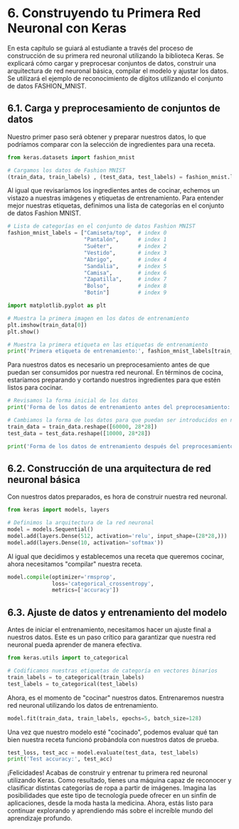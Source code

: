 # 6. Construyendo tu Primera Red Neuronal con Keras
En esta capítulo se guiará al estudiante a través del proceso de construcción de su primera red neuronal utilizando la biblioteca Keras. Se explicará cómo cargar y preprocesar conjuntos de datos, construir una arquitectura de red neuronal básica, compilar el modelo y ajustar los datos. Se utilizará el ejemplo de reconocimiento de dígitos utilizando el conjunto de datos FASHION_MNIST.

## 6.1. Carga y preprocesamiento de conjuntos de datos

Nuestro primer paso será obtener y preparar nuestros datos, lo que podríamos comparar con la selección de ingredientes para una receta.

```python
from keras.datasets import fashion_mnist

# Cargamos los datos de Fashion MNIST
(train_data, train_labels) , (test_data, test_labels) = fashion_mnist.load_data()
```

Al igual que revisaríamos los ingredientes antes de cocinar, echemos un vistazo a nuestras imágenes y etiquetas de entrenamiento. Para entender mejor nuestras etiquetas, definimos una lista de categorías en el conjunto de datos Fashion MNIST.

```python
# Lista de categorías en el conjunto de datos Fashion MNIST
fashion_mnist_labels = ["Camiseta/top",  # index 0
                        "Pantalón",      # index 1
                        "Suéter",        # index 2
                        "Vestido",       # index 3 
                        "Abrigo",        # index 4
                        "Sandalia",      # index 5
                        "Camisa",        # index 6 
                        "Zapatilla",     # index 7
                        "Bolso",         # index 8 
                        "Botín"]         # index 9

import matplotlib.pyplot as plt

# Muestra la primera imagen en los datos de entrenamiento
plt.imshow(train_data[0])
plt.show()

# Muestra la primera etiqueta en las etiquetas de entrenamiento
print('Primera etiqueta de entrenamiento:', fashion_mnist_labels[train_labels[0]])
```

Para nuestros datos es necesario un preprocesamiento antes de que puedan ser consumidos por nuestra red neuronal. En términos de cocina, estaríamos preparando y cortando nuestros ingredientes para que estén listos para cocinar.

```python
# Revisamos la forma inicial de los datos
print('Forma de los datos de entrenamiento antes del preprocesamiento:', train_data.shape)

# Cambiamos la forma de los datos para que puedan ser introducidos en nuestra red neuronal
train_data = train_data.reshape([60000, 28*28])
test_data = test_data.reshape([10000, 28*28])

print('Forma de los datos de entrenamiento después del preprocesamiento:', train_data.shape)
```

## 6.2. Construcción de una arquitectura de red neuronal básica

Con nuestros datos preparados, es hora de construir nuestra red neuronal.

```python
from keras import models, layers

# Definimos la arquitectura de la red neuronal
model = models.Sequential()
model.add(layers.Dense(512, activation='relu', input_shape=(28*28,)))
model.add(layers.Dense(10, activation='softmax'))
```

Al igual que decidimos y establecemos una receta que queremos cocinar, ahora necesitamos "compilar" nuestra receta.

```python
model.compile(optimizer='rmsprop', 
              loss='categorical_crossentropy', 
              metrics=['accuracy'])
```

## 6.3. Ajuste de datos y entrenamiento del modelo

Antes de iniciar el entrenamiento, necesitamos hacer un ajuste final a nuestros datos. Este es un paso crítico para garantizar que nuestra red neuronal pueda aprender de manera efectiva.

```python
from keras.utils import to_categorical

# Codificamos nuestras etiquetas de categoría en vectores binarios
train_labels = to_categorical(train_labels)
test_labels = to_categorical(test_labels)
```

Ahora, es el momento de "cocinar" nuestros datos. Entrenaremos nuestra red neuronal utilizando los datos de entrenamiento.

```python
model.fit(train_data, train_labels, epochs=5, batch_size=128)
```

Una vez que nuestro modelo esté "cocinado", podemos evaluar qué tan bien nuestra receta funcionó probándola con nuestros datos de prueba.

```python
test_loss, test_acc = model.evaluate(test_data, test_labels)
print('Test accuracy:', test_acc)
```

¡Felicidades! Acabas de construir y entrenar tu primera red neuronal utilizando Keras. Como resultado, tienes una máquina capaz de reconocer y clasificar distintas categorías de ropa a partir de imágenes. Imagina las posibilidades que este tipo de tecnología puede ofrecer en un sinfín de aplicaciones, desde la moda hasta la medicina. Ahora, estás listo para continuar explorando y aprendiendo más sobre el increíble mundo del aprendizaje profundo.